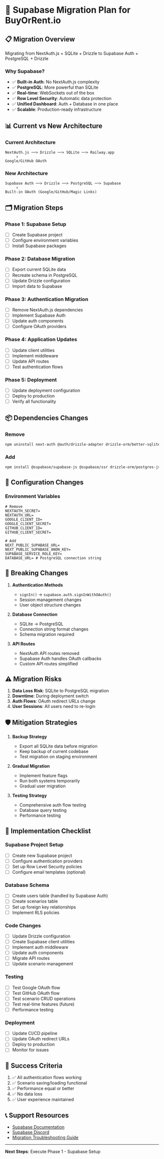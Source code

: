 # 🚀 Supabase Migration Plan for BuyOrRent.io

## 📋 Migration Overview

Migrating from NextAuth.js + SQLite + Drizzle to Supabase Auth + PostgreSQL + Drizzle

### Why Supabase?
- ✅ **Built-in Auth**: No NextAuth.js complexity
- ✅ **PostgreSQL**: More powerful than SQLite
- ✅ **Real-time**: WebSockets out of the box
- ✅ **Row Level Security**: Automatic data protection
- ✅ **Unified Dashboard**: Auth + Database in one place
- ✅ **Scalable**: Production-ready infrastructure

## 📊 Current vs New Architecture

### Current Architecture
```
NextAuth.js ──> Drizzle ──> SQLite ──> Railway.app
     ↑
Google/GitHub OAuth
```

### New Architecture
```
Supabase Auth ──> Drizzle ──> PostgreSQL ──> Supabase
     ↑
Built-in OAuth (Google/GitHub/Magic Links)
```

## 🗂️ Migration Steps

### Phase 1: Supabase Setup
- [ ] Create Supabase project
- [ ] Configure environment variables
- [ ] Install Supabase packages

### Phase 2: Database Migration
- [ ] Export current SQLite data
- [ ] Recreate schema in PostgreSQL
- [ ] Update Drizzle configuration
- [ ] Import data to Supabase

### Phase 3: Authentication Migration
- [ ] Remove NextAuth.js dependencies
- [ ] Implement Supabase Auth
- [ ] Update auth components
- [ ] Configure OAuth providers

### Phase 4: Application Updates
- [ ] Update client utilities
- [ ] Implement middleware
- [ ] Update API routes
- [ ] Test authentication flows

### Phase 5: Deployment
- [ ] Update deployment configuration
- [ ] Deploy to production
- [ ] Verify all functionality

## 📦 Dependencies Changes

### Remove
```bash
npm uninstall next-auth @auth/drizzle-adapter drizzle-orm/better-sqlite3
```

### Add
```bash
npm install @supabase/supabase-js @supabase/ssr drizzle-orm/postgres-js postgres
```

## 🔧 Configuration Changes

### Environment Variables
```env
# Remove
NEXTAUTH_SECRET=
NEXTAUTH_URL=
GOOGLE_CLIENT_ID=
GOOGLE_CLIENT_SECRET=
GITHUB_CLIENT_ID=
GITHUB_CLIENT_SECRET=

# Add
NEXT_PUBLIC_SUPABASE_URL=
NEXT_PUBLIC_SUPABASE_ANON_KEY=
SUPABASE_SERVICE_ROLE_KEY=
DATABASE_URL= # PostgreSQL connection string
```

## 🚧 Breaking Changes

1. **Authentication Methods**
   - `signIn()` → `supabase.auth.signInWithOAuth()`
   - Session management changes
   - User object structure changes

2. **Database Connection**
   - SQLite → PostgreSQL
   - Connection string format changes
   - Schema migration required

3. **API Routes**
   - NextAuth API routes removed
   - Supabase Auth handles OAuth callbacks
   - Custom API routes simplified

## ⚠️ Migration Risks

1. **Data Loss Risk**: SQLite to PostgreSQL migration
2. **Downtime**: During deployment switch
3. **Auth Flows**: OAuth redirect URLs change
4. **User Sessions**: All users need to re-login

## 🛡️ Mitigation Strategies

1. **Backup Strategy**
   - Export all SQLite data before migration
   - Keep backup of current codebase
   - Test migration on staging environment

2. **Gradual Migration**
   - Implement feature flags
   - Run both systems temporarily
   - Gradual user migration

3. **Testing Strategy**
   - Comprehensive auth flow testing
   - Database query testing
   - Performance testing

## 📝 Implementation Checklist

### Supabase Project Setup
- [ ] Create new Supabase project
- [ ] Configure authentication providers
- [ ] Set up Row Level Security policies
- [ ] Configure email templates (optional)

### Database Schema
- [ ] Create users table (handled by Supabase Auth)
- [ ] Create scenarios table
- [ ] Set up foreign key relationships
- [ ] Implement RLS policies

### Code Changes
- [ ] Update Drizzle configuration
- [ ] Create Supabase client utilities
- [ ] Implement auth middleware
- [ ] Update auth components
- [ ] Migrate API routes
- [ ] Update scenario management

### Testing
- [ ] Test Google OAuth flow
- [ ] Test GitHub OAuth flow
- [ ] Test scenario CRUD operations
- [ ] Test real-time features (future)
- [ ] Performance testing

### Deployment
- [ ] Update CI/CD pipeline
- [ ] Update OAuth redirect URLs
- [ ] Deploy to production
- [ ] Monitor for issues

## 🎯 Success Criteria

1. ✅ All authentication flows working
2. ✅ Scenario saving/loading functional
3. ✅ Performance equal or better
4. ✅ No data loss
5. ✅ User experience maintained

## 📞 Support Resources

- [Supabase Documentation](https://supabase.com/docs)
- [Supabase Discord](https://discord.supabase.com)
- [Migration Troubleshooting Guide](https://supabase.com/docs/guides/troubleshooting)

---

**Next Steps**: Execute Phase 1 - Supabase Setup

